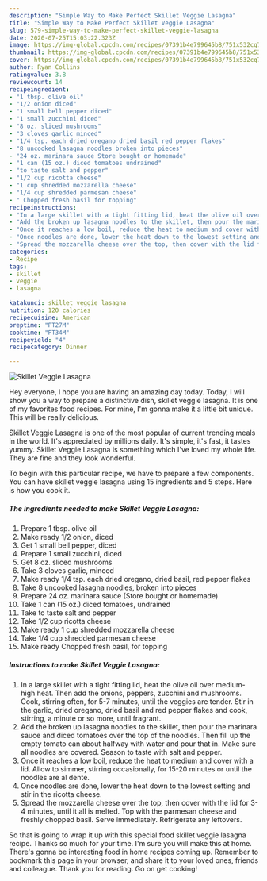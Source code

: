```yaml
---
description: "Simple Way to Make Perfect Skillet Veggie Lasagna"
title: "Simple Way to Make Perfect Skillet Veggie Lasagna"
slug: 579-simple-way-to-make-perfect-skillet-veggie-lasagna
date: 2020-07-25T15:03:22.323Z
image: https://img-global.cpcdn.com/recipes/07391b4e799645b8/751x532cq70/skillet-veggie-lasagna-recipe-main-photo.jpg
thumbnail: https://img-global.cpcdn.com/recipes/07391b4e799645b8/751x532cq70/skillet-veggie-lasagna-recipe-main-photo.jpg
cover: https://img-global.cpcdn.com/recipes/07391b4e799645b8/751x532cq70/skillet-veggie-lasagna-recipe-main-photo.jpg
author: Ryan Collins
ratingvalue: 3.8
reviewcount: 14
recipeingredient:
- "1 tbsp. olive oil"
- "1/2 onion diced"
- "1 small bell pepper diced"
- "1 small zucchini diced"
- "8 oz. sliced mushrooms"
- "3 cloves garlic minced"
- "1/4 tsp. each dried oregano dried basil red pepper flakes"
- "8 uncooked lasagna noodles broken into pieces"
- "24 oz. marinara sauce Store bought or homemade"
- "1 can (15 oz.) diced tomatoes undrained"
- "to taste salt and pepper"
- "1/2 cup ricotta cheese"
- "1 cup shredded mozzarella cheese"
- "1/4 cup shredded parmesan cheese"
- " Chopped fresh basil for topping"
recipeinstructions:
- "In a large skillet with a tight fitting lid, heat the olive oil over medium-high heat. Then add the onions, peppers, zucchini and mushrooms. Cook, stirring often, for 5-7 minutes, until the veggies are tender. Stir in the garlic, dried oregano, dried basil and red pepper flakes and cook, stirring, a minute or so more, until fragrant."
- "Add the broken up lasagna noodles to the skillet, then pour the marinara sauce and diced tomatoes over the top of the noodles. Then fill up the empty tomato can about halfway with water and pour that in. Make sure all noodles are covered. Season to taste with salt and pepper."
- "Once it reaches a low boil, reduce the heat to medium and cover with a lid. Allow to simmer, stirring occasionally, for 15-20 minutes or until the noodles are al dente."
- "Once noodles are done, lower the heat down to the lowest setting and stir in the ricotta cheese."
- "Spread the mozzarella cheese over the top, then cover with the lid for 3-4 minutes, until it all is melted. Top with the parmesan cheese and freshly chopped basil. Serve immediately. Refrigerate any leftovers."
categories:
- Recipe
tags:
- skillet
- veggie
- lasagna

katakunci: skillet veggie lasagna 
nutrition: 120 calories
recipecuisine: American
preptime: "PT27M"
cooktime: "PT34M"
recipeyield: "4"
recipecategory: Dinner

---
```



![Skillet Veggie Lasagna](https://img-global.cpcdn.com/recipes/07391b4e799645b8/751x532cq70/skillet-veggie-lasagna-recipe-main-photo.jpg)

Hey everyone, I hope you are having an amazing day today. Today, I will show you a way to prepare a distinctive dish, skillet veggie lasagna. It is one of my favorites food recipes. For mine, I'm gonna make it a little bit unique. This will be really delicious.

Skillet Veggie Lasagna is one of the most popular of current trending meals in the world. It's appreciated by millions daily. It's simple, it's fast, it tastes yummy. Skillet Veggie Lasagna is something which I've loved my whole life. They are fine and they look wonderful.




To begin with this particular recipe, we have to prepare a few components. You can have skillet veggie lasagna using 15 ingredients and 5 steps. Here is how you cook it.

<!--inarticleads1-->

##### The ingredients needed to make Skillet Veggie Lasagna:

1. Prepare 1 tbsp. olive oil
1. Make ready 1/2 onion, diced
1. Get 1 small bell pepper, diced
1. Prepare 1 small zucchini, diced
1. Get 8 oz. sliced mushrooms
1. Take 3 cloves garlic, minced
1. Make ready 1/4 tsp. each dried oregano, dried basil, red pepper flakes
1. Take 8 uncooked lasagna noodles, broken into pieces
1. Prepare 24 oz. marinara sauce (Store bought or homemade)
1. Take 1 can (15 oz.) diced tomatoes, undrained
1. Take to taste salt and pepper
1. Take 1/2 cup ricotta cheese
1. Make ready 1 cup shredded mozzarella cheese
1. Take 1/4 cup shredded parmesan cheese
1. Make ready  Chopped fresh basil, for topping




<!--inarticleads2-->

##### Instructions to make Skillet Veggie Lasagna:

1. In a large skillet with a tight fitting lid, heat the olive oil over medium-high heat. Then add the onions, peppers, zucchini and mushrooms. Cook, stirring often, for 5-7 minutes, until the veggies are tender. Stir in the garlic, dried oregano, dried basil and red pepper flakes and cook, stirring, a minute or so more, until fragrant.
1. Add the broken up lasagna noodles to the skillet, then pour the marinara sauce and diced tomatoes over the top of the noodles. Then fill up the empty tomato can about halfway with water and pour that in. Make sure all noodles are covered. Season to taste with salt and pepper.
1. Once it reaches a low boil, reduce the heat to medium and cover with a lid. Allow to simmer, stirring occasionally, for 15-20 minutes or until the noodles are al dente.
1. Once noodles are done, lower the heat down to the lowest setting and stir in the ricotta cheese.
1. Spread the mozzarella cheese over the top, then cover with the lid for 3-4 minutes, until it all is melted. Top with the parmesan cheese and freshly chopped basil. Serve immediately. Refrigerate any leftovers.




So that is going to wrap it up with this special food skillet veggie lasagna recipe. Thanks so much for your time. I'm sure you will make this at home. There's gonna be interesting food in home recipes coming up. Remember to bookmark this page in your browser, and share it to your loved ones, friends and colleague. Thank you for reading. Go on get cooking!
